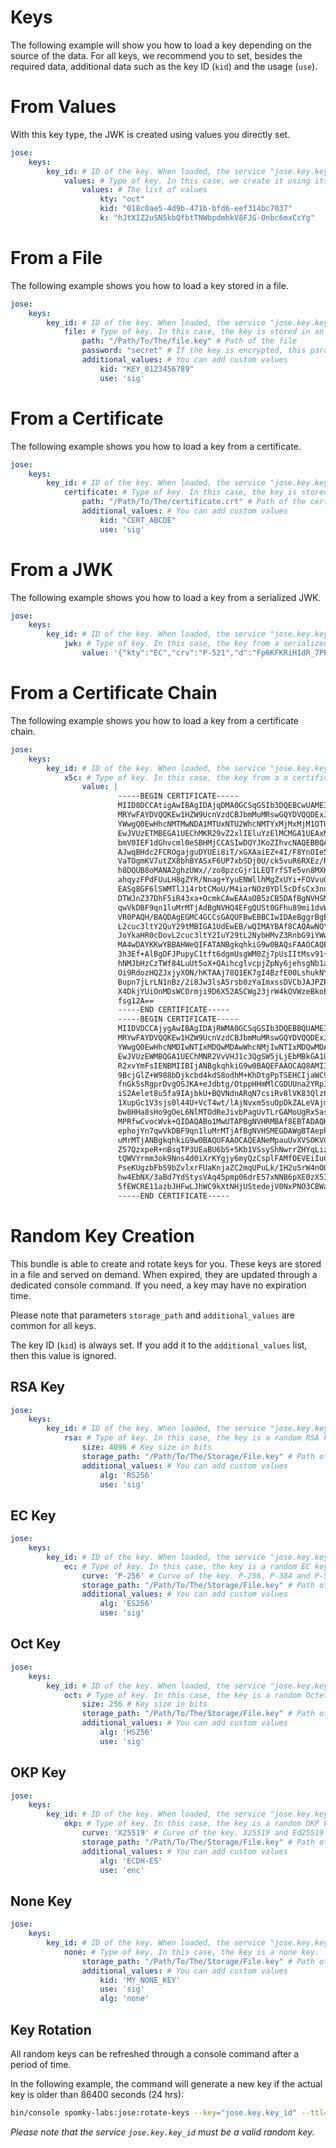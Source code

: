 Keys
====

The following example will show you how to load a key depending on the source of the data.
For all keys, we recommend you to set, besides the required data, additional data such as the key ID (`kid`) and the usage (`use`).

# From Values

With this key type, the JWK is created using values you directly set.

```yml
jose:
    keys:
        key_id: # ID of the key. When loaded, the service "jose.key.key_id" will be created
            values: # Type of key. In this case, we create it using its values
                values: # The list of values
                    kty: "oct"
                    kid: "018c0ae5-4d9b-471b-bfd6-eef314bc7037"
                    k: "hJtXIZ2uSN5kbQfbtTNWbpdmhkV8FJG-Onbc6mxCcYg"
```

# From a File

The following example shows you how to load a key stored in a file.

```yml
jose:
    keys:
        key_id: # ID of the key. When loaded, the service "jose.key.key_id" will be created
            file: # Type of key. In this case, the key is stored in an file.
                path: "/Path/To/The/file.key" # Path of the file
                password: "secret" # If the key is encrypted, this parameter is mandatory
                additional_values: # You can add custom values 
                    kid: "KEY_0123456789"
                    use: 'sig'
```

# From a Certificate

The following example shows you how to load a key from a certificate.

```yml
jose:
    keys:
        key_id: # ID of the key. When loaded, the service "jose.key.key_id" will be created
            certificate: # Type of key. In this case, the key is stored in an certificate.
                path: "/Path/To/The/certificate.crt" # Path of the certificate
                additional_values: # You can add custom values 
                    kid: "CERT_ABCDE"
                    use: 'sig'
```

# From a JWK

The following example shows you how to load a key from a serialized JWK.

```yml
jose:
    keys:
        key_id: # ID of the key. When loaded, the service "jose.key.key_id" will be created
            jwk: # Type of key. In this case, the key from a serialized JWK.
                value: '{"kty":"EC","crv":"P-521","d":"Fp6KFKRiHIdR_7PP2VKxz6OkS_phyoQqwzv2I89-8zP7QScrx5r8GFLcN5mCCNJt3rN3SIgI4XoIQbNePlAj6vE","x":"AVpvo7TGpQk5P7ZLo0qkBpaT-fFDv6HQrWElBKMxcrJd_mRNapweATsVv83YON4lTIIRXzgGkmWeqbDr6RQO-1cS","y":"AIs-MoRmLaiPyG2xmPwQCHX2CGX_uCZiT3iOxTAJEZuUbeSA828K4WfAA4ODdGiB87YVShhPOkiQswV3LpbpPGhC","foo":"bar"}'
```

# From a Certificate Chain

The following example shows you how to load a key from a certificate chain.

```yml
jose:
    keys:
        key_id: # ID of the key. When loaded, the service "jose.key.key_id" will be created
            x5c: # Type of key. In this case, the key from a a certificate chain.
                value: |
                        -----BEGIN CERTIFICATE-----
                        MIID8DCCAtigAwIBAgIDAjqDMA0GCSqGSIb3DQEBCwUAMEIxCzAJBgNVBAYTAlVT
                        MRYwFAYDVQQKEw1HZW9UcnVzdCBJbmMuMRswGQYDVQQDExJHZW9UcnVzdCBHbG9i
                        YWwgQ0EwHhcNMTMwNDA1MTUxNTU2WhcNMTYxMjMxMjM1OTU5WjBJMQswCQYDVQQG
                        EwJVUzETMBEGA1UEChMKR29vZ2xlIEluYzElMCMGA1UEAxMcR29vZ2xlIEludGVy
                        bmV0IEF1dGhvcml0eSBHMjCCASIwDQYJKoZIhvcNAQEBBQADggEPADCCAQoCggEB
                        AJwqBHdc2FCROgajguDYUEi8iT/xGXAaiEZ+4I/F8YnOIe5a/mENtzJEiaB0C1NP
                        VaTOgmKV7utZX8bhBYASxF6UP7xbSDj0U/ck5vuR6RXEz/RTDfRK/J9U3n2+oGtv
                        h8DQUB8oMANA2ghzUWx//zo8pzcGjr1LEQTrfSTe5vn8MXH7lNVg8y5Kr0LSy+rE
                        ahqyzFPdFUuLH8gZYR/Nnag+YyuENWllhMgZxUYi+FOVvuOAShDGKuy6lyARxzmZ
                        EASg8GF6lSWMTlJ14rbtCMoU/M4iarNOz0YDl5cDfsCx3nuvRTPPuj5xt970JSXC
                        DTWJnZ37DhF5iR43xa+OcmkCAwEAAaOB5zCB5DAfBgNVHSMEGDAWgBTAephojYn7
                        qwVkDBF9qn1luMrMTjAdBgNVHQ4EFgQUSt0GFhu89mi1dvWBtrtiGrpagS8wDgYD
                        VR0PAQH/BAQDAgEGMC4GCCsGAQUFBwEBBCIwIDAeBggrBgEFBQcwAYYSaHR0cDov
                        L2cuc3ltY2QuY29tMBIGA1UdEwEB/wQIMAYBAf8CAQAwNQYDVR0fBC4wLDAqoCig
                        JoYkaHR0cDovL2cuc3ltY2IuY29tL2NybHMvZ3RnbG9iYWwuY3JsMBcGA1UdIAQQ
                        MA4wDAYKKwYBBAHWeQIFATANBgkqhkiG9w0BAQsFAAOCAQEAqvqpIM1qZ4PtXtR+
                        3h3Ef+AlBgDFJPupyC1tft6dgmUsgWM0Zj7pUsIItMsv91+ZOmqcUHqFBYx90SpI
                        hNMJbHzCzTWf84LuUt5oX+QAihcglvcpjZpNy6jehsgNb1aHA30DP9z6eX0hGfnI
                        Oi9RdozHQZJxjyXON/hKTAAj78Q1EK7gI4BzfE00LshukNYQHpmEcxpw8u1VDu4X
                        Bupn7jLrLN1nBz/2i8Jw3lsA5rsb0zYaImxssDVCbJAJPZPpZAkiDoUGn8JzIdPm
                        X4DkjYUiOnMDsWCOrmji9D6X52ASCWg23jrW4kOVWzeBkoEfu43XrVJkFleW2V40
                        fsg12A==
                        -----END CERTIFICATE-----
                        -----BEGIN CERTIFICATE-----
                        MIIDVDCCAjygAwIBAgIDAjRWMA0GCSqGSIb3DQEBBQUAMEIxCzAJBgNVBAYTAlVT
                        MRYwFAYDVQQKEw1HZW9UcnVzdCBJbmMuMRswGQYDVQQDExJHZW9UcnVzdCBHbG9i
                        YWwgQ0EwHhcNMDIwNTIxMDQwMDAwWhcNMjIwNTIxMDQwMDAwWjBCMQswCQYDVQQG
                        EwJVUzEWMBQGA1UEChMNR2VvVHJ1c3QgSW5jLjEbMBkGA1UEAxMSR2VvVHJ1c3Qg
                        R2xvYmFsIENBMIIBIjANBgkqhkiG9w0BAQEFAAOCAQ8AMIIBCgKCAQEA2swYYzD9
                        9BcjGlZ+W988bDjkcbd4kdS8odhM+KhDtgPpTSEHCIjaWC9mOSm9BXiLnTjoBbdq
                        fnGk5sRgprDvgOSJKA+eJdbtg/OtppHHmMlCGDUUna2YRpIuT8rxh0PBFpVXLVDv
                        iS2Aelet8u5fa9IAjbkU+BQVNdnARqN7csiRv8lVK83Qlz6cJmTM386DGXHKTubU
                        1XupGc1V3sjs0l44U+VcT4wt/lAjNvxm5suOpDkZALeVAjmRCw7+OC7RHQWa9k0+
                        bw8HHa8sHo9gOeL6NlMTOdReJivbPagUvTLrGAMoUgRx5aszPeE4uwc2hGKceeoW
                        MPRfwCvocWvk+QIDAQABo1MwUTAPBgNVHRMBAf8EBTADAQH/MB0GA1UdDgQWBBTA
                        ephojYn7qwVkDBF9qn1luMrMTjAfBgNVHSMEGDAWgBTAephojYn7qwVkDBF9qn1l
                        uMrMTjANBgkqhkiG9w0BAQUFAAOCAQEANeMpauUvXVSOKVCUn5kaFOSPeCpilKIn
                        Z57QzxpeR+nBsqTP3UEaBU6bS+5Kb1VSsyShNwrrZHYqLizz/Tt1kL/6cdjHPTfS
                        tQWVYrmm3ok9Nns4d0iXrKYgjy6myQzCsplFAMfOEVEiIuCl6rYVSAlk6l5PdPcF
                        PseKUgzbFbS9bZvlxrFUaKnjaZC2mqUPuLk/IH2uSrW4nOQdtqvmlKXBx4Ot2/Un
                        hw4EbNX/3aBd7YdStysVAq45pmp06drE57xNNB6pXE0zX5IJL4hmXXeXxx12E6nV
                        5fEWCRE11azbJHFwLJhWC9kXtNHjUStedejV0NxPNO3CBWaAocvmMw==
                        -----END CERTIFICATE-----
```

# Random Key Creation

This bundle is able to create and rotate keys for you.
These keys are stored in a file and served on demand. When expired, they are updated through a dedicated console command.
If you need, a key may have no expiration time.

Please note that parameters `storage_path` and `additional_values` are common for all keys.

The key ID (`kid`) is always set. If you add it to the `additional_values` list, then this value is ignored. 

## RSA Key

```yml
jose:
    keys:
        key_id: # ID of the key. When loaded, the service "jose.key.key_id" will be created
            rsa: # Type of key. In this case, the key is a random RSA key.
                size: 4096 # Key size in bits
                storage_path: "/Path/To/The/Storage/File.key" # Path of the file
                additional_values: # You can add custom values 
                    alg: 'RS256'
                    use: 'sig'
```

## EC Key

```yml
jose:
    keys:
        key_id: # ID of the key. When loaded, the service "jose.key.key_id" will be created
            ec: # Type of key. In this case, the key is a random EC key.
                curve: 'P-256' # Curve of the key. P-256, P-384 and P-521 are supported
                storage_path: "/Path/To/The/Storage/File.key" # Path of the file
                additional_values: # You can add custom values 
                    alg: 'ES256'
                    use: 'sig'
```

## Oct Key

```yml
jose:
    keys:
        key_id: # ID of the key. When loaded, the service "jose.key.key_id" will be created
            oct: # Type of key. In this case, the key is a random Octet key.
                size: 256 # Key size in bits
                storage_path: "/Path/To/The/Storage/File.key" # Path of the file
                additional_values: # You can add custom values 
                    alg: 'HS256'
                    use: 'sig'
```

## OKP Key

```yml
jose:
    keys:
        key_id: # ID of the key. When loaded, the service "jose.key.key_id" will be created
            okp: # Type of key. In this case, the key is a random OKP key.
                curve: 'X25519' # Curve of the key. X25519 and Ed25519 are supported
                storage_path: "/Path/To/The/Storage/File.key" # Path of the file
                additional_values: # You can add custom values 
                    alg: 'ECDH-ES'
                    use: 'enc'
```

## None Key

```yml
jose:
    keys:
        key_id: # ID of the key. When loaded, the service "jose.key.key_id" will be created
            none: # Type of key. In this case, the key is a none key.
                storage_path: "/Path/To/The/Storage/File.key" # Path of the file
                additional_values: # You can add custom values 
                    kid: 'MY_NONE_KEY'
                    use: 'sig'
                    alg: 'none'
```

## Key Rotation

All random keys can be refreshed through a console command after a period of time.

In the following example, the command will generate a new key if the actual key is older than 86400 seconds (24 hrs):

```sh
bin/console spomky-labs:jose:rotate-keys --key="jose.key.key_id" --ttl=86400
```

_Please note that the service `jose.key.key_id` must be a valid random key._

